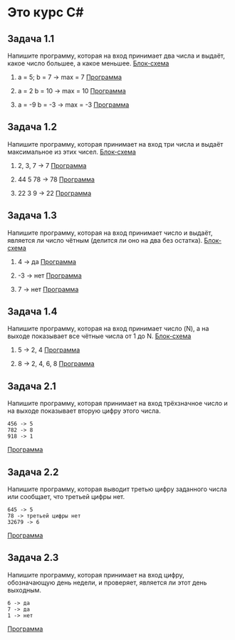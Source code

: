 # Это курс С#

 ## Задача 1.1
 Напишите программу, которая на вход принимает два числа и выдаёт, какое число большее, а какое меньшее.
 [Блок-схема](HW\HW.Ex.1.1\diagrams.drawio) 
    
  1.  a = 5; b = 7 -> max = 7
 [Программа](HW\HW.Ex.1.1\Program.cs)

  2.  a = 2 b = 10 -> max = 10
 [Программа](HW\HW.Ex.1.2\Program.cs)

  3.  a = -9 b = -3 -> max = -3
 [Программа](HW\HW.Ex.1.3\Program.cs)

 ## Задача 1.2
 Напишите программу, которая принимает на вход три числа и выдаёт максимальное из этих чисел.
 [Блок-схема](HW\HW.Ex.2.1\diagrams.drawio)

  1. 2, 3, 7 -> 7
 [Программа](HW\HW.Ex.2.1\Program.cs)

  2. 44 5 78 -> 78
 [Программа](HW\HW.Ex.2.2\Program.cs)

  3. 22 3 9 -> 22
 [Программа](HW\HW.Ex.2.3\Program.cs)

 ## Задача 1.3
 Напишите программу, которая на вход принимает число и выдаёт, является ли число чётным (делится ли оно на два без остатка).
 [Блок-схема](HW\HW.Ex.3.1\diagrams.drawio)

   1. 4 -> да
 [Программа](HW\HW.Ex.3.1\Program.cs)
 
   2. -3 -> нет
 [Программа](HW\HW.Ex.3.2\Program.cs)

   3. 7 -> нет
 [Программа](HW\HW.Ex.3.3\Program.cs)

 ## Задача 1.4
 Напишите программу, которая на вход принимает число (N), а на выходе показывает все чётные числа от 1 до N.
 [Блок-схема](HW\HW.Ex.4.1\diagrams.drawio)

  1. 5 -> 2, 4
 [Программа](HW\HW.Ex.4.1\Program.cs)
 
  2. 8 -> 2, 4, 6, 8
 [Программа](HW\HW.Ex.4.2\Program.cs)


 ## Задача 2.1
 Напишите программу, которая принимает на вход трёхзначное число и на выходе показывает вторую цифру этого числа.

    456 -> 5
    782 -> 8
    918 -> 1

 [Программа](HW\HW2.Ex.1\Program.cs) 

 ## Задача 2.2
 Напишите программу, которая выводит третью цифру заданного числа или сообщает, что третьей цифры нет.

    645 -> 5
    78 -> третьей цифры нет
    32679 -> 6

 [Программа](HW\HW2.Ex.2\Program.cs)

 ## Задача 2.3
 Напишите программу, которая принимает на вход цифру, обозначающую день недели, и проверяет, является ли этот день выходным.

    6 -> да
    7 -> да
    1 -> нет
    
 [Программа](HW\HW2.Ex.3\Program.cs)
 